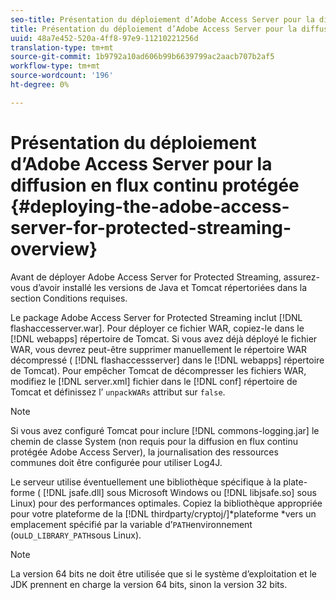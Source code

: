 ```yaml
---
seo-title: Présentation du déploiement d’Adobe Access Server pour la diffusion en flux continu protégée
title: Présentation du déploiement d’Adobe Access Server pour la diffusion en flux continu protégée
uuid: 48a7e452-520a-4ff8-97e9-11210221256d
translation-type: tm+mt
source-git-commit: 1b9792a10ad606b99b6639799ac2aacb707b2af5
workflow-type: tm+mt
source-wordcount: '196'
ht-degree: 0%

---
```



# Présentation du déploiement d’Adobe Access Server pour la diffusion en flux continu protégée {#deploying-the-adobe-access-server-for-protected-streaming-overview}

Avant de déployer Adobe Access Server for Protected Streaming, assurez-vous d’avoir installé les versions de Java et Tomcat répertoriées dans la section Conditions requises.

Le package Adobe Access Server for Protected Streaming inclut [!DNL flashaccesserver.war]. Pour déployer ce fichier WAR, copiez-le dans le [!DNL webapps] répertoire de Tomcat. Si vous avez déjà déployé le fichier WAR, vous devrez peut-être supprimer manuellement le répertoire WAR décompressé ( [!DNL flashaccessserver] dans le [!DNL webapps] répertoire de Tomcat). Pour empêcher Tomcat de décompresser les fichiers WAR, modifiez le [!DNL server.xml] fichier dans le [!DNL conf] répertoire de Tomcat et définissez l’ `unpackWARs` attribut sur `false`.

>[!NOTE]
>
>Si vous avez configuré Tomcat pour inclure [!DNL commons-logging.jar] le chemin de classe System (non requis pour la diffusion en flux continu protégée Adobe Access Server), la journalisation des ressources communes doit être configurée pour utiliser Log4J.

Le serveur utilise éventuellement une bibliothèque spécifique à la plate-forme ( [!DNL jsafe.dll] sous Microsoft Windows ou [!DNL libjsafe.so] sous Linux) pour des performances optimales. Copiez la bibliothèque appropriée pour votre plateforme de la [!DNL thirdparty/cryptoj/]*plateforme *vers un emplacement spécifié par la variable d’`PATH`environnement (ou`LD_LIBRARY_PATH`sous Linux).

>[!NOTE]
>
>La version 64 bits ne doit être utilisée que si le système d’exploitation et le JDK prennent en charge la version 64 bits, sinon la version 32 bits.

